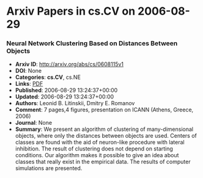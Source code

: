 # Arxiv Papers in cs.CV on 2006-08-29
### Neural Network Clustering Based on Distances Between Objects
- **Arxiv ID**: http://arxiv.org/abs/cs/0608115v1
- **DOI**: None
- **Categories**: **cs.CV**, cs.NE
- **Links**: [PDF](http://arxiv.org/pdf/cs/0608115v1)
- **Published**: 2006-08-29 13:24:37+00:00
- **Updated**: 2006-08-29 13:24:37+00:00
- **Authors**: Leonid B. Litinskii, Dmitry E. Romanov
- **Comment**: 7 pages,4 figures, presentation on ICANN (Athens, Greece, 2006)
- **Journal**: None
- **Summary**: We present an algorithm of clustering of many-dimensional objects, where only the distances between objects are used. Centers of classes are found with the aid of neuron-like procedure with lateral inhibition. The result of clustering does not depend on starting conditions. Our algorithm makes it possible to give an idea about classes that really exist in the empirical data. The results of computer simulations are presented.



